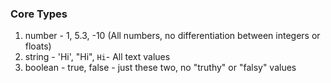 ### Core Types

1. number - 1, 5.3, -10 (All numbers, no differentiation between integers or floats)
2. string - 'Hi', "Hi", `Hi`- All text values
3. boolean - true, false - just these two, no "truthy" or "falsy" values